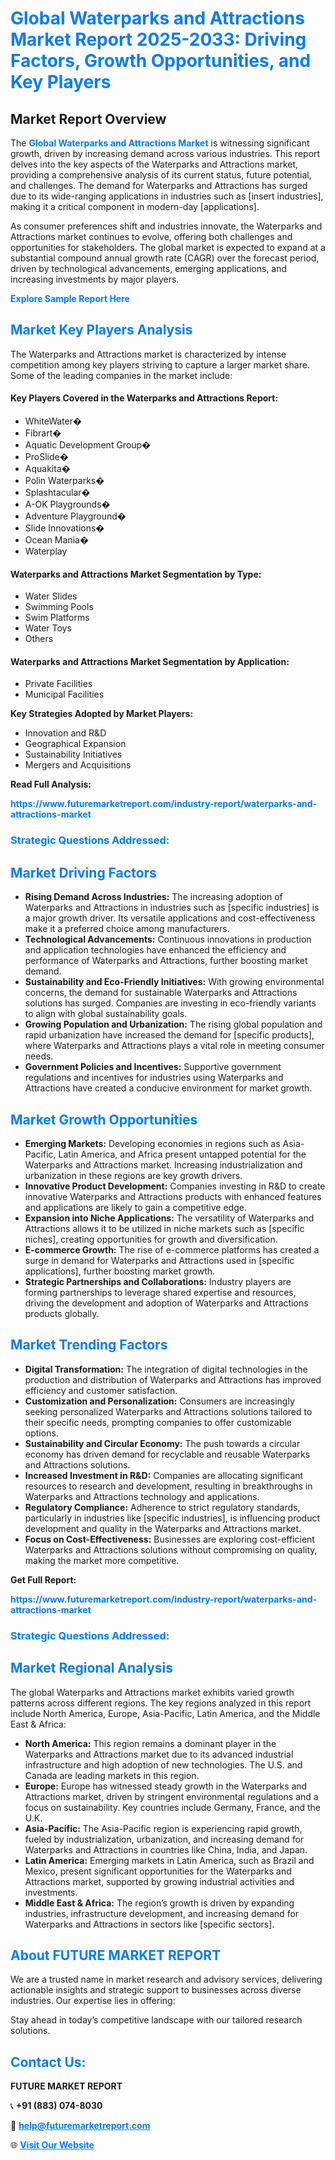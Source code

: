 <h1 style="color: #007BFF;">Global Waterparks and Attractions Market Report 2025-2033: Driving Factors, Growth Opportunities, and Key Players</h1>

<section id="overview">
<h2>Market Report Overview</h2>
<p>The <a href="https://www.futuremarketreport.com/industry-report/waterparks-and-attractions-market" style="color: #007BFF; text-decoration: none;"><strong>Global Waterparks and Attractions Market</strong></a> is witnessing significant growth, driven by increasing demand across various industries. This report delves into the key aspects of the Waterparks and Attractions market, providing a comprehensive analysis of its current status, future potential, and challenges. The demand for Waterparks and Attractions has surged due to its wide-ranging applications in industries such as [insert industries], making it a critical component in modern-day [applications].</p>
<p>As consumer preferences shift and industries innovate, the Waterparks and Attractions market continues to evolve, offering both challenges and opportunities for stakeholders. The global market is expected to expand at a substantial compound annual growth rate (CAGR) over the forecast period, driven by technological advancements, emerging applications, and increasing investments by major players.</p>
</section>

<section id="overview">
<p><a href="https://www.futuremarketreport.com/request-sample/reportId=105328" style="color: #007BFF; text-decoration: none;"><strong>Explore Sample Report Here</strong></a></p>
</section>

<section id="key-players">
<h2 style="color: #007BFF;">Market Key Players Analysis</h2>
<p>The Waterparks and Attractions market is characterized by intense competition among key players striving to capture a larger market share. Some of the leading companies in the market include:</p>
<h4>Key Players Covered in the Waterparks and Attractions Report:</h4>
<ul><li>WhiteWater�</li><li>Fibrart�</li><li>Aquatic Development Group�</li><li>ProSlide�</li><li>Aquakita�</li><li>Polin Waterparks�</li><li>Splashtacular�</li><li>A-OK Playgrounds�</li><li>Adventure Playground�</li><li>Slide Innovations�</li><li>Ocean Mania�</li><li>Waterplay</li></ul>
<h4>Waterparks and Attractions Market Segmentation by Type:</h4>
<ul><li>Water Slides</li><li>Swimming Pools</li><li>Swim Platforms</li><li>Water Toys</li><li>Others</li></ul>

<h4>Waterparks and Attractions Market Segmentation by Application:</h4>
<ul><li>Private Facilities</li><li>Municipal Facilities</li></ul>
<p><strong>Key Strategies Adopted by Market Players:</strong></p>
<ul>
<li>Innovation and R&D</li>
<li>Geographical Expansion</li>
<li>Sustainability Initiatives</li>
<li>Mergers and Acquisitions</li>
</ul>
</section>

<section>
<p><strong>Read Full Analysis: </strong></p><a href="https://www.futuremarketreport.com/industry-report/waterparks-and-attractions-market" style="color: #007BFF; text-decoration: none;"><strong>https://www.futuremarketreport.com/industry-report/waterparks-and-attractions-market</strong></a>
<h3 style="color: #007BFF;">Strategic Questions Addressed:</h3>
</section>

<section id="driving-factors">
<h2 style="color: #007BFF;">Market Driving Factors</h2>
<ul>
<li><strong>Rising Demand Across Industries:</strong> The increasing adoption of Waterparks and Attractions in industries such as [specific industries] is a major growth driver. Its versatile applications and cost-effectiveness make it a preferred choice among manufacturers.</li>
<li><strong>Technological Advancements:</strong> Continuous innovations in production and application technologies have enhanced the efficiency and performance of Waterparks and Attractions, further boosting market demand.</li>
<li><strong>Sustainability and Eco-Friendly Initiatives:</strong> With growing environmental concerns, the demand for sustainable Waterparks and Attractions solutions has surged. Companies are investing in eco-friendly variants to align with global sustainability goals.</li>
<li><strong>Growing Population and Urbanization:</strong> The rising global population and rapid urbanization have increased the demand for [specific products], where Waterparks and Attractions plays a vital role in meeting consumer needs.</li>
<li><strong>Government Policies and Incentives:</strong> Supportive government regulations and incentives for industries using Waterparks and Attractions have created a conducive environment for market growth.</li>
</ul>
</section>

<section id="growth-opportunities">
<h2 style="color: #007BFF;">Market Growth Opportunities</h2>
<ul>
<li><strong>Emerging Markets:</strong> Developing economies in regions such as Asia-Pacific, Latin America, and Africa present untapped potential for the Waterparks and Attractions market. Increasing industrialization and urbanization in these regions are key growth drivers.</li>
<li><strong>Innovative Product Development:</strong> Companies investing in R&D to create innovative Waterparks and Attractions products with enhanced features and applications are likely to gain a competitive edge.</li>
<li><strong>Expansion into Niche Applications:</strong> The versatility of Waterparks and Attractions allows it to be utilized in niche markets such as [specific niches], creating opportunities for growth and diversification.</li>
<li><strong>E-commerce Growth:</strong> The rise of e-commerce platforms has created a surge in demand for Waterparks and Attractions used in [specific applications], further boosting market growth.</li>
<li><strong>Strategic Partnerships and Collaborations:</strong> Industry players are forming partnerships to leverage shared expertise and resources, driving the development and adoption of Waterparks and Attractions products globally.</li>
</ul>
</section>

<section id="trending-factors">
<h2 style="color: #007BFF;">Market Trending Factors</h2>
<ul>
<li><strong>Digital Transformation:</strong> The integration of digital technologies in the production and distribution of Waterparks and Attractions has improved efficiency and customer satisfaction.</li>
<li><strong>Customization and Personalization:</strong> Consumers are increasingly seeking personalized Waterparks and Attractions solutions tailored to their specific needs, prompting companies to offer customizable options.</li>
<li><strong>Sustainability and Circular Economy:</strong> The push towards a circular economy has driven demand for recyclable and reusable Waterparks and Attractions solutions.</li>
<li><strong>Increased Investment in R&D:</strong> Companies are allocating significant resources to research and development, resulting in breakthroughs in Waterparks and Attractions technology and applications.</li>
<li><strong>Regulatory Compliance:</strong> Adherence to strict regulatory standards, particularly in industries like [specific industries], is influencing product development and quality in the Waterparks and Attractions market.</li>
<li><strong>Focus on Cost-Effectiveness:</strong> Businesses are exploring cost-efficient Waterparks and Attractions solutions without compromising on quality, making the market more competitive.</li>
</ul>
</section>

<section>
<p><strong>Get Full Report: </strong></p><a href="https://www.futuremarketreport.com/industry-report/waterparks-and-attractions-market" style="color: #007BFF; text-decoration: none;"><strong>https://www.futuremarketreport.com/industry-report/waterparks-and-attractions-market</strong></a>
<h3 style="color: #007BFF;">Strategic Questions Addressed:</h3>
</section>


<section id="regional-analysis">
<h2 style="color: #007BFF;">Market Regional Analysis</h2>
<p>The global Waterparks and Attractions market exhibits varied growth patterns across different regions. The key regions analyzed in this report include North America, Europe, Asia-Pacific, Latin America, and the Middle East & Africa:</p>
<ul>
<li><strong>North America:</strong> This region remains a dominant player in the Waterparks and Attractions market due to its advanced industrial infrastructure and high adoption of new technologies. The U.S. and Canada are leading markets in this region.</li>
<li><strong>Europe:</strong> Europe has witnessed steady growth in the Waterparks and Attractions market, driven by stringent environmental regulations and a focus on sustainability. Key countries include Germany, France, and the U.K.</li>
<li><strong>Asia-Pacific:</strong> The Asia-Pacific region is experiencing rapid growth, fueled by industrialization, urbanization, and increasing demand for Waterparks and Attractions in countries like China, India, and Japan.</li>
<li><strong>Latin America:</strong> Emerging markets in Latin America, such as Brazil and Mexico, present significant opportunities for the Waterparks and Attractions market, supported by growing industrial activities and investments.</li>
<li><strong>Middle East & Africa:</strong> The region’s growth is driven by expanding industries, infrastructure development, and increasing demand for Waterparks and Attractions in sectors like [specific sectors].</li>
</ul>
</section>

<footer>
<h2 style="color: #007BFF;">About FUTURE MARKET REPORT</h2>
<p>We are a trusted name in market research and advisory services, delivering actionable insights and strategic support to businesses across diverse industries. Our expertise lies in offering:</p>

<p>Stay ahead in today’s competitive landscape with our tailored research solutions.</p>

<h2 style="color: #007BFF;">Contact Us:</h2>
<p><strong>FUTURE MARKET REPORT</strong></p>
<p>📞 <strong>+91 (883) 074-8030</strong></p>
<p>📧 <strong><a href="mailto:help@futuremarketreport.com" style="color: #007BFF;">help@futuremarketreport.com</a></strong></p>
<p>🌐 <strong><a href="https://www.futuremarketreport.com/" style="color: #007BFF;">Visit Our Website</a></strong></p>
</footer>